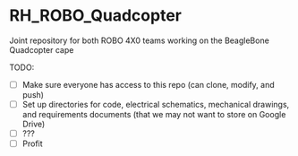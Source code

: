 RH_ROBO_Quadcopter
==================

Joint repository for both ROBO 4X0 teams working on the BeagleBone Quadcopter cape

TODO:
- [ ] Make sure everyone has access to this repo (can clone, modify, and push)
- [ ] Set up directories for code, electrical schematics, mechanical drawings, and requirements documents (that we may not want to store on Google Drive)
- [ ] ???
- [ ] Profit
